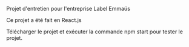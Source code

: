 Projet d'entretien pour l'entreprise Label Emmaüs

Ce projet a été fait en React.js

Télécharger le projet et exécuter la commande npm start pour tester le projet.
